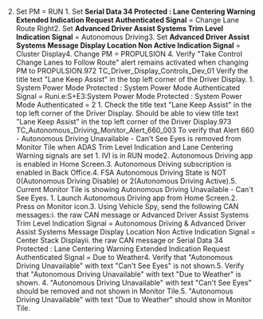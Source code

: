 2. Set PM = RUN 1. Set **Serial Data 34 Protected : Lane Centering Warning Extended Indication Request Authenticated Signal** = Change Lane Route Right2. Set **Advanced Driver Assist Systems Trim Level Indication Signal** = Autonomous Driving3. Set **Advanced Driver Assist Systems Message Display Location Non Active Indication Signal** = Cluster Display4. Change PM = PROPULSION 4. Verify "Take Control Change Lanes to Follow Route" alert remains activated when changing PM to PROPULSION.972 TC_Driver_Display_Controls_Dev_01 Verify the title text "Lane Keep Assist" in the top left corner of the Driver Display. 1. System Power Mode Protected : System Power Mode Authenticated Signal = Runi.e:S+E3:System Power Mode Protected : System Power Mode Authenticated = 2 1. Check the title text "Lane Keep Assist" in the top left corner of the Driver Display. Should be able to view title text "Lane Keep Assist" in the top left corner of the Driver Display.973 TC_Autonomous_Driving_Monitor_Alert_660_003 To verify that Alert 660 - Autonomous Driving Unavailable - Can't See Eyes is removed from Monitor Tile when ADAS Trim Level Indication and Lane Centering Warning signals are set 1. IVI is in RUN mode2. Autonomous Driving app is enabled in Home Screen.3. Autonomous Driving subscription is enabled in Back Office.4. FSA Autonomous Driving State is NOT 0(Autonomous Driving Disable) or 2(Autonomous Driving Active).5. Current Monitor Tile is showing Autonomous Driving Unavailable - Can't See Eyes. 1. Launch Autonomous Driving app from Home Screen.2. Press on Monitor icon.3. Using Vehicle Spy, send the following CAN messages:i. the raw CAN message or Advanced Driver Assist Systems Trim Level Indication Signal = Autonomous Driving & Advanced Driver Assist Systems Message Display Location Non Active Indication Signal = Center Stack Displayii. the raw CAN message or Serial Data 34 Protected : Lane Centering Warning Extended Indication Request Authenticated Signal = Due to Weather4. Verify that "Autonomous Driving Unavailable" with text "Can't See Eyes" is not shown.5. Verify that "Autonomous Driving Unavailable" with text "Due to Weather" is shown. 4. "Autonomous Driving Unavailable" with text "Can't See Eyes" should be removed and not shown in Monitor Tile.5. "Autonomous Driving Unavailable" with text "Due to Weather" should show in Monitor Tile.